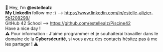 👋 Hey, I’m <strong>@estellealz</strong>
<br><strong>My LinkedIn </strong>follow me :) --> https://www.linkedin.com/in/estelle-alizier-5b1208298/
<br>GitHub 42 School --> https://github.com/estellealz/Piscine42
<br>Have a nice day !
<br>⚠️ Pour information : J'aime programmer et je souhaiterai travailler dans le domaine de la <strong>Cybersécurité</strong>, si vous avez des contacts hésitez pas à me les partager ! ⚠️<br>
<!---
estellealz/estellealz is a ✨ special ✨ repository because its `README.md` (this file) appears on your GitHub profile.
You can click the Preview link to take a look at your changes.
--->
